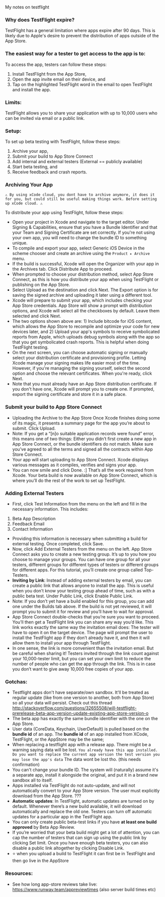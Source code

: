 My notes on testflight<!--more-->

### Why does TestFlight expire?
TestFlight has a general limitation where apps expire after 90 days. This is likely due to Apple's desire to prevent the distribution of apps outside of the App Store.

### The easiest way for a tester to get access to the app is to:
To access the app, testers can follow these steps: 
1. Install TestFlight from the App Store, 
2. Open the app invite email on their device, and 
3. Tap on the highlighted TestFlight word in the email to open TestFlight and install the app.

### Limits:
TestFlight allows you to share your application with up to 10,000 users who can be invited via email or a public link.

### Setup:
To set up beta testing with TestFlight, follow these steps: 
1. Archive your app, 
2. Submit your build to App Store Connect 
3. Add internal and external testers (External == publicly available) 
4. Start beta testing, and 
5. Receive feedback and crash reports.

### Archiving Your App
`⚠️️ By using xCode cloud, you dont have to archive anymore, it does it for you, but could still be useful making things work. Before setting up xCode cloud. ⚠️️`

To distribute your app using TestFlight, follow these steps:

- Open your project in Xcode and navigate to the target editor. Under Signing & Capabilities, ensure that you have a Bundle Identifier and that your Team and Signing Certificate are set correctly. If you're not using your own app, you will need to change the bundle ID to something unique.
- To compile and export your app, select Generic iOS Device in the scheme chooser and create an archive using the `Product ▸ Archive` menu.
- If the build is successful, Xcode will open the Organizer with your app in the Archives tab. Click Distribute App to proceed.
- When prompted to choose your distribution method, select App Store Connect, as this is how you distribute your app when using TestFlight or publishing on the App Store.
- Select Upload as the destination and click Next. The Export option is for saving the signed archive and uploading it later using a different tool.
- Xcode will prepare to submit your app, which includes checking your App Store credentials. App Store will show a prompt with distribution options, and Xcode will select all the checkboxes by default. Leave them selected and click Next.
- The two options shown above are: 1) Include bitcode for iOS content, which allows the App Store to recompile and optimize your code for new devices later, and 2) Upload your app's symbols to receive symbolicated reports from Apple, which uploads debug symbols along with the app so that you get symbolicated crash reports. This is helpful when doing TestFlight testing.
- On the next screen, you can choose automatic signing or manually select your distribution certificate and provisioning profile. Letting Xcode manage your signing makes life easier most of the time. However, if you're managing the signing yourself, select the second option and choose the relevant certificates. When you're ready, click Next.
- Note that you must already have an App Store distribution certificate. If you don't have one, Xcode will prompt you to create one. If prompted, export the signing certificate and store it in a safe place.

### Submit your build to App Store Connect
- Uploading the Archive to the App Store
Once Xcode finishes doing some of its magic, it presents a summary page for the app you’re about to submit. Click Upload.
- Note: If you get a “[n]o suitable application records were found” error, this means one of two things: Either you didn’t first create a new app in App Store Connect, or the bundle identifiers do not match. Make sure you’ve agreed to all the terms and signed all the contracts within App Store Connect.
- Your app will start uploading to App Store Connect. Xcode displays various messages as it compiles, verifies and signs your app.
- You can now smile and click Done. :] That’s all the work required from Xcode. Your beta build is now available on App Store Connect, which is where you’ll do the rest of the work to set up TestFlight.

### Adding External Testers
- First, click Test Information from the menu on the left and fill in the necessary information. This includes:
 1. Beta App Description
 2. Feedback Email
 3. Contact Information
- Providing this information is necessary when submitting a build for external testing. Once completed, click Save.
- Now, click Add External Testers from the menu on the left. App Store Connect asks you to create a new testing group. It’s up to you how you choose to manage your groups. You can have one group for all your testers, different groups for different types of testers or different groups for different apps. For this tutorial, you’ll create one group called Top-Testers.
- **Inviting by Link**: Instead of adding external testers by email, you can create a public link that allows anyone to install the app. This is useful when you don’t know your testing group ahead of time, such as with a public beta test. Under Public Link, click Enable Public Link.
- Note: If you don’t yet have a build enabled for this group, you can add one under the Builds tab above. If the build is not yet reviewed, it will prompt you to submit it for review and you’ll have to wait for approval.
- App Store Connect double-checks that you’re sure you want to proceed. You’ll then get a TestFlight link you can share any way you’d like. This link works exactly the same way the invitation email does: The tester will have to open it on the target device. The page will prompt the user to install the TestFlight app if they don’t already have it, and then it will allow them to install your app through TestFlight.
- In one sense, the link is more convenient than the invitation email. But be careful when sharing it! Testers invited through the link count against your 10,000-tester limit, but you can set your own limit to reduce the number of people who can get the app through the link. This is in case you don’t want to give away 10,000 free copies of your app.

### Gotchas:
- Testflight apps don't have separate/own sandbox. It'll be treated as regular update (like from one version to another, both from App Store) so all your data will persist. Check out this thread http://stackoverflow.com/questions/32655508/will-testflight-prerelease-beta-app-version-update-existing-app-store-version-o
- The beta app has exactly the same bundle identifier with the one on the App Store.
- User data (CoreData, Keychain, UserDefault) is pulled based on the **bundle id** of an app. The **bundle id** of an app installed from XCode, TestFlight, or the AppStore may be the same;
- When replacing a testflight app with a release app. There might be a warning saying data will be lost. `You already have this app installed. Do you want to replace the current app version the test version you may lose the app's data` The data wont be lost tho. (this needs confirmation)
- You can't change your bundle ID. The system will (naturally) assume it's a separate app, install it alongside the original, and put it in a brand new sandbox all to itself.
- Apps installed via TestFlight do not auto-update, and will not automatically convert to your App Store version. The user must explicitly download from the App Store. ???
- **Automatic updates**: In TestFlight, automatic updates are turned on by default. Whenever there’s a new build available, it will download automatically and replace the old one. Testers can turn off automatic updates for a particular app in the TestFlight app.
- You can only create public beta-test links if you have **at least one build approved** by Beta App Review.
- If you’re worried that your beta build might get a lot of attention, you can cap the number of testers that can sign up using the public link by clicking Set limit. Once you have enough beta testers, you can also disable a public link altogether by clicking Disable Link.
- ⭐️ when you upload a build to TestFlight it can first be in TestFlight and then go live in the AppStore
### Resources:
- See how long app-store reviews take live: https://www.runway.team/appreviewtimes (also server build times etc)
